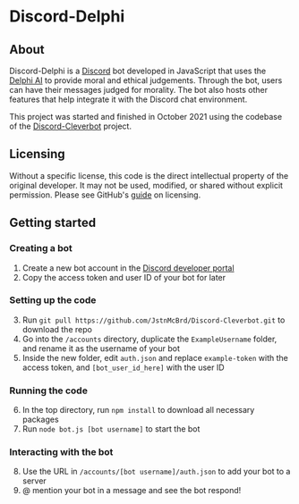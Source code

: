 # Discord-Delphi

## About

Discord-Delphi is a [Discord](https://discord.com/) bot developed in JavaScript that uses the [Delphi AI](https://delphi.allenai.org/) to provide moral and ethical judgements. Through the bot, users can have their messages judged for morality. The bot also hosts other features that help integrate it with the Discord chat environment.
 
This project was started and finished in October 2021 using the codebase of the [Discord-Cleverbot](https://github.com/JstnMcBrd/Discord-Cleverbot) project.

## Licensing

Without a specific license, this code is the direct intellectual property of the original developer. It may not be used, modified, or shared without explicit permission.
Please see GitHub's [guide](https://docs.github.com/en/repositories/managing-your-repositorys-settings-and-features/customizing-your-repository/licensing-a-repository) on licensing.

## Getting started

### Creating a bot

1. Create a new bot account in the [Discord developer portal](https://discord.com/developers/applications/)
2. Copy the access token and user ID of your bot for later

### Setting up the code

3. Run `git pull https://github.com/JstnMcBrd/Discord-Cleverbot.git` to download the repo
4. Go into the `/accounts` directory, duplicate the `ExampleUsername` folder, and rename it as the username of your bot
5. Inside the new folder, edit `auth.json` and replace `example-token` with the access token, and `[bot_user_id_here]` with the user ID

### Running the code

6. In the top directory, run `npm install` to download all necessary packages
7. Run `node bot.js [bot username]` to start the bot

### Interacting with the bot

8. Use the URL in `/accounts/[bot username]/auth.json` to add your bot to a server
9. @ mention your bot in a message and see the bot respond!